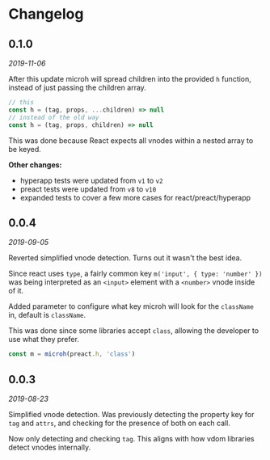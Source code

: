 # Changelog

## 0.1.0

_2019-11-06_

After this update microh will spread children into the provided `h` function, instead of just passing the children array.

```js
// this
const h = (tag, props, ...children) => null
// instead of the old way
const h = (tag, props, children) => null
```

This was done because React expects all vnodes within a nested array to be keyed.

**Other changes:**

- hyperapp tests were updated from `v1` to `v2`
- preact tests were updated from `v8` to `v10`
- expanded tests to cover a few more cases for react/preact/hyperapp

## 0.0.4

_2019-09-05_

Reverted simplified vnode detection. Turns out it wasn't the best idea.

Since react uses `type`, a fairly common key `m('input', { type: 'number' })` was being interpreted as an `<input>` element with a `<number>` vnode inside of it.

Added parameter to configure what key microh will look for the `className` in, default is `className`.

This was done since some libraries accept `class`, allowing the developer to use what they prefer.

```js
const m = microh(preact.h, 'class')
```

## 0.0.3

_2019-08-23_

Simplified vnode detection. Was previously detecting the property key for `tag` and `attrs`, and checking for the presence of both on each call.

Now only detecting and checking `tag`. This aligns with how vdom libraries detect vnodes internally.
